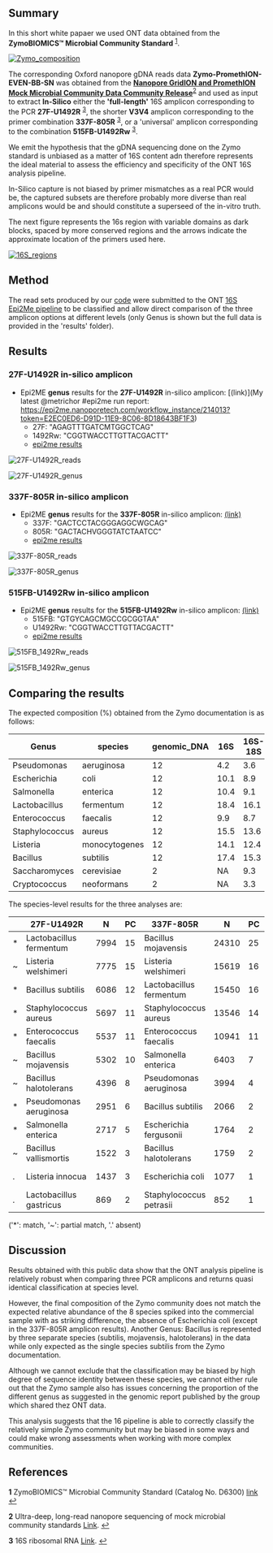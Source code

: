 ## Summary

In this short white papaer we used ONT data obtained from the **ZymoBIOMICS™ Microbial Community Standard** <sup id="a1">[1](#f1)</sup>.

[![Zymo_composition](pictures/Zymo_compositions_Fig1.png)](https://files.zymoresearch.com/protocols/_d6300_zymobiomics_microbial_community_standard.pdf)

The corresponding Oxford nanopore gDNA reads data **Zymo-PromethION-EVEN-BB-SN** was obtained from the **[Nanopore GridION and PromethION Mock Microbial Community Data Community Release](https://github.com/LomanLab/mockcommunity)**<sup id="a2">[2](#f2)</sup> and used as input to extract **In-Silico** either the **'full-length'** 16S amplicon corresponding to the PCR **27F-U1492R** <sup id="a3">[3](#f3)</sup>, the shorter **V3V4** amplicon corresponding to the primer combination **337F-805R** <sup id="a3">[3](#f3)</sup>, or a 'universal' amplicon corresponding to the combination **515FB-U1492Rw** <sup id="a3">[3](#f3)</sup>.

We emit the hypothesis that the gDNA sequencing done on the Zymo standard is unbiased as a matter of 16S content adn therefore represents the ideal material to assess the efficiency and specificity of the ONT 16S analysis pipeline. 

In-Silico capture is not biased by primer mismatches as a real PCR would be, the captured subsets are therefore probably more diverse than real amplicons would be and should constitute a superseed of the in-vitro truth. 

The next figure represents the 16s region with variable domains as dark blocks, spaced by more conserved regions and the arrows indicate the approximate location of the primers used here.

[![16S_regions](pictures/16S_regions.png)](https://teachthemicrobiome.weebly.com/sequencing-the-microbiome.html)

## Method

The read sets produced by our [code](https://github.com/Nucleomics-VIB/InSilico_PCR/raw/master/InSilico_PCR.sh) were submitted to the ONT [16S Epi2Me pipeline](https://nanoporetech.com/nanopore-sequencing-data-analysis) to be classified and allow direct comparison of the three amplicon options at different levels (only Genus is shown but the full data is provided in the 'results' folder).

## Results

### **27F-U1492R** in-silico amplicon

* Epi2ME **genus** results for the **27F-U1492R** in-silico amplicon: [(link)](My latest @metrichor #epi2me run report: https://epi2me.nanoporetech.com/workflow_instance/214013?token=E2EC0ED6-D91D-11E9-8C06-8D18643BF1F3)
   * 27F: "AGAGTTTGATCMTGGCTCAG"
   * 1492Rw: "CGGTWACCTTGTTACGACTT"
   * [epi2me results](https://github.com/Nucleomics-VIB/InSilico_PCR/raw/master/results/27F-U1492R_214013_classification_16s_barcode-v1.csv)

 ![27F-U1492R_reads](pictures/27F-U1492R_reads.png)

 ![27F-U1492R_genus](pictures/27F-U1492R_genus.png)

### **337F-805R** in-silico amplicon

* Epi2ME **genus** results for the **337F-805R** in-silico amplicon: [(link)](https://epi2me.nanoporetech.com/workflow_instance/214508?token=B58DA58A-DB93-11E9-8763-E0CFBA8D1717)
   * 337F: "GACTCCTACGGGAGGCWGCAG"
   * 805R: "GACTACHVGGGTATCTAATCC"
   * [epi2me results](https://github.com/Nucleomics-VIB/InSilico_PCR/raw/master/results/337F-805R_214508_classification_16s_barcode-v1.csv.zip)

 ![337F-805R_reads](pictures/337F-805R_reads.png)

 ![337F-805R_genus](pictures/337F-805R_genus.png)

### **515FB-U1492Rw** in-silico amplicon

* Epi2ME **genus** results for the **515FB-U1492Rw** in-silico amplicon: [(link)](https://epi2me.nanoporetech.com/workflow_instance/214579?token=F654DE94-DC5B-11E9-A3B0-9C43BB8D1717)
   * 515FB: "GTGYCAGCMGCCGCGGTAA"
   * U1492Rw: "CGGTWACCTTGTTACGACTT"
   * [epi2me results](https://github.com/Nucleomics-VIB/InSilico_PCR/raw/master/results/515FB-U1492Rw_214579_classification_16s_barcode-v1.csv.zip)

 ![515FB_1492Rw_reads](pictures/515FB_1492Rw_reads.png)

 ![515FB_1492Rw_genus](pictures/515FB_1492Rw_genus.png)

## Comparing the results

The expected composition (%) obtained from the Zymo documentation is as follows:

| Genus          | species       | genomic_DNA     | 16S  | 16S-18S | genome_copy | cell_number |
|----------------|---------------|-----------------|------|---------|-------------|-------------|
| Pseudomonas    | aeruginosa    | 12              | 4.2  | 3.6     | 6.1         | 6.1         |
| Escherichia    | coli          | 12              | 10.1 | 8.9     | 8.5         | 8.5         |
| Salmonella     | enterica      | 12              | 10.4 | 9.1     | 8.7         | 8.8         |
| Lactobacillus  | fermentum     | 12              | 18.4 | 16.1    | 21.6        | 21.9        |
| Enterococcus   | faecalis      | 12              | 9.9  | 8.7     | 14.6        | 14.6        |
| Staphylococcus | aureus        | 12              | 15.5 | 13.6    | 15.2        | 15.3        |
| Listeria       | monocytogenes | 12              | 14.1 | 12.4    | 13.9        | 13.9        |
| Bacillus       | subtilis      | 12              | 17.4 | 15.3    | 10.3        | 10.3        |
| Saccharomyces  | cerevisiae    | 2               | NA   | 9.3     | 0.57        | 0.29        |
| Cryptococcus   | neoformans    | 2               | NA   | 3.3     | 0.37        | 0.18        |

The species-level results for the three analyses are:

|   | 27F-U1492R              |   N   | PC | 337F-805R               |   N   | PC | 515FB_1492Rw            |   N   | PC |
|---|-------------------------|-------|----|-------------------------|-------|----|-------------------------|-------|----|
| * | Lactobacillus fermentum |  7994 | 15 | Bacillus mojavensis     | 24310 | 25 | Bacillus subtilis       |  8620 | 16 |
| ~ | Listeria welshimeri     |  7775 | 15 | Listeria welshimeri     | 15619 | 16 | Lactobacillus fermentum |  8596 | 16 |
| * | Bacillus subtilis       |  6086 | 12 | Lactobacillus fermentum | 15450 | 16 | Bacillus mojavensis     |  6568 | 12 |
| * | Staphylococcus aureus   |  5697 | 11 | Staphylococcus aureus   | 13546 | 14 | Listeria innocua        |  5893 | 11 |
| * | Enterococcus faecalis   |  5537 | 11 | Enterococcus faecalis   | 10941 | 11 | Enterococcus faecalis   |  5271 | 10 |
| ~ | Bacillus mojavensis     |  5302 | 10 | Salmonella enterica     |  6403 |  7 | Staphylococcus aureus   |  4234 |  8 |
| ~ | Bacillus halotolerans   |  4396 |  8 | Pseudomonas aeruginosa  |  3994 |  4 | Salmonella enterica     |  3921 |  7 |
| * | Pseudomonas aeruginosa  |  2951 |  6 | Bacillus subtilis       |  2066 |  2 | Listeria welshimeri     |  2964 |  5 |
| * | Salmonella enterica     |  2717 |  5 | Escherichia fergusonii  |  1764 |  2 | Bacillus halotolerans   |  2835 |  5 |
| ~ | Bacillus vallismortis   |  1522 |  3 | Bacillus halotolerans   |  1759 |  2 | Pseudomonas aeruginosa  |  2477 |  5 |
| . | Listeria innocua        |  1437 |  3 | Escherichia coli        |  1077 |  1 | Bacillus vallismortis   |  1748 |  3 |
| . | Lactobacillus gastricus |   869 |  2 | Staphylococcus petrasii |   852 |  1 | Lactobacillus suebicus  |  1709 |  3 |

('*': match, '~': partial match, '.' absent)

## Discussion

Results obtained with this public data show that the ONT analysis pipeline is relatively robust when comparing three PCR amplicons and returns quasi identical classification at species level.

However, the final composition of the Zymo community does not match the expected relative abundance of the 8 species spiked into the commercial sample with as striking difference, the absence of Escherichia coli (except in the 337F-805R amplicon results). Another Genus: Bacillus is represented by three separate species (subtilis, mojavensis, halotolerans) in the data while only expected as the single species subtilis from the Zymo documentation.

Although we cannot exclude that the classification may be biased by high degree of sequence identity between these species, we cannot either rule out that the Zymo sample also has issues concerning the proportion of the different genus as suggested in the genomic report published by the group which shared thez ONT data.

This analysis suggests that the 16 pipeline is able to correctly classify the relatively simple Zymo community but may be biased in some ways and could make wrong assessments when working with more complex communities.

## References

<b id="f1">1</b> ZymoBIOMICS™ Microbial Community Standard (Catalog No. D6300) [link](https://files.zymoresearch.com/protocols/_d6300_zymobiomics_microbial_community_standard.pdf) [↩](#a1)

<b id="f2">2</b> Ultra-deep, long-read nanopore sequencing of mock microbial community standards [Link](https://www.biorxiv.org/content/10.1101/487033v2). [↩](#a2)

<b id="f3">3</b> 16S ribosomal RNA [Link](https://en.wikipedia.org/wiki/16S_ribosomal_RNA). [↩](#a3)
